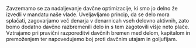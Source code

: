 Zavzemamo se za nadaljevanje davčne optimizacije, ki smo jo delno že izvedli v mandatu naše vlade. Uveljavljamo princip, da se delo mora splačati, zagovarjamo več denarja v denarnicah vseh delovno aktivnih, zato bomo dodatno davčno razbremenili delo in s tem zagotovili višje neto plače. Vztrajamo pri pravični razporeditvi davčnih bremen med delom, kapitalom in premoženjem ter napovedujemo boj proti davčnim utajam in goljufijam.
